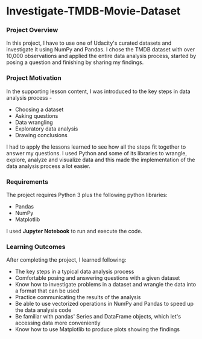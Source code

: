 # Investigate-TMDB-Movie-Dataset

### Project Overview
In this project, I have to use one of Udacity's curated datasets and investigate it using NumPy and Pandas. I chose the TMDB dataset with over 10,000 observations and applied the entire data analysis process, started by posing a question and finishing by sharing my findings. 

### Project Motivation
In the supporting lesson content, I was introduced to the key steps in data analysis process - 
- Choosing a dataset
- Asking questions
- Data wrangling
- Exploratory data analysis
- Drawing conclusions

I had to apply the lessons learned to see how all the steps fit together to answer my questions. I used Python and some of its libraries to wrangle, explore, analyze and visualize data and this made the implementation of the data analysis process a lot easier.

### Requirements
The project requires Python 3 plus the following python libraries:

- Pandas
- NumPy
- Matplotlib

I used **Jupyter Notebook** to run and execute the code. 

### Learning Outcomes

After completing the project, I learned following:

- The key steps in a typical data analysis process
- Comfortable posing and answering questions with a given dataset
- Know how to investigate problems in a dataset and wrangle the data into a format that can be used
- Practice communicating the results of the analysis
- Be able to use vectorized operations in NumPy and Pandas to speed up the data analysis code
- Be familiar with pandas' Series and DataFrame objects, which let's accessing data more conveniently
- Know how to use Matplotlib to produce plots showing the findings
